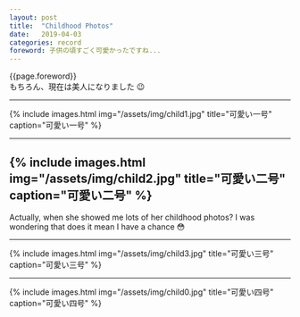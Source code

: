 ```yaml
---
layout: post
title:  "Childhood Photos"
date:   2019-04-03
categories: record
foreword: 子供の頃すごく可愛かったですね...
---
```

 
{{page.foreword}}  
もちろん、現在は美人になりました 😉

---

{% include images.html img="/assets/img/child1.jpg" title="可愛い一号" caption="可愛い一号" %}

---

{% include images.html img="/assets/img/child2.jpg" title="可愛い二号" caption="可愛い二号" %}
---

Actually, when she showed me lots of her childhood photos? I was wondering that does it mean I have a chance 😳

---

{% include images.html img="/assets/img/child3.jpg" title="可愛い三号" caption="可愛い三号" %}

---

{% include images.html img="/assets/img/child0.jpg" title="可愛い四号" caption="可愛い四号" %}
